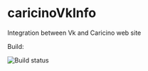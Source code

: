 # caricinoVkInfo
Integration between Vk and Caricino web site

Build: 

![Build status](https://circleci.com/gh/red-avtovo/caricynoVkInfo.svg?style=svg)
